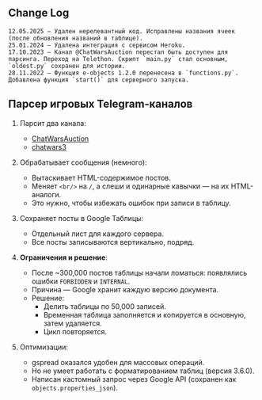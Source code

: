 ## Change Log

```
12.05.2025 — Удален нерелевантный код. Исправлены названия ячеек (после обновления названий в таблице).
25.01.2024 — Удалена интеграция с сервисом Heroku.
17.10.2023 — Канал @ChatWarsAuction перестал быть доступен для парсинга. Переход на Telethon. Скрипт `main.py` стал основным, `oldest.py` сохранен для истории.
28.11.2022 — Функция e-objects 1.2.0 перенесена в `functions.py`. Добавлена функция `start()` для серверного запуска.
```

## Парсер игровых Telegram-каналов

1. Парсит два канала:  
   - [ChatWarsAuction](https://t.me/ChatWarsAuction)  
   - [chatwars3](https://t.me/chatwars3)

2. Обрабатывает сообщения (немного):
   - Вытаскивает HTML-содержимое постов.
   - Меняет `<br/>` на `/`, а слеши и одинарные кавычки — на их HTML-аналоги.
   - Это нужно, чтобы избежать ошибок при записи в таблицу.

3. Сохраняет посты в Google Таблицы:
   - Отдельный лист для каждого сервера.
   - Все посты записываются вертикально, подряд.

4. **Ограничения и решение**:
   - После ~300,000 постов таблицы начали ломаться: появлялись ошибки `FORBIDDEN` и `INTERNAL`.
   - Причина — Google хранит каждую версию документа.
   - Решение:
     - Делить таблицы по 50,000 записей.
     - Временная таблица заполняется и копируется в основную, затем удаляется.
     - Цикл повторяется.

5. Оптимизации:
   - gspread оказался удобен для массовых операций.
   - Но не умеет работать с форматированием таблиц (версия 3.6.0).
   - Написан кастомный запрос через Google API (сохранен как `objects.properties_json`).
